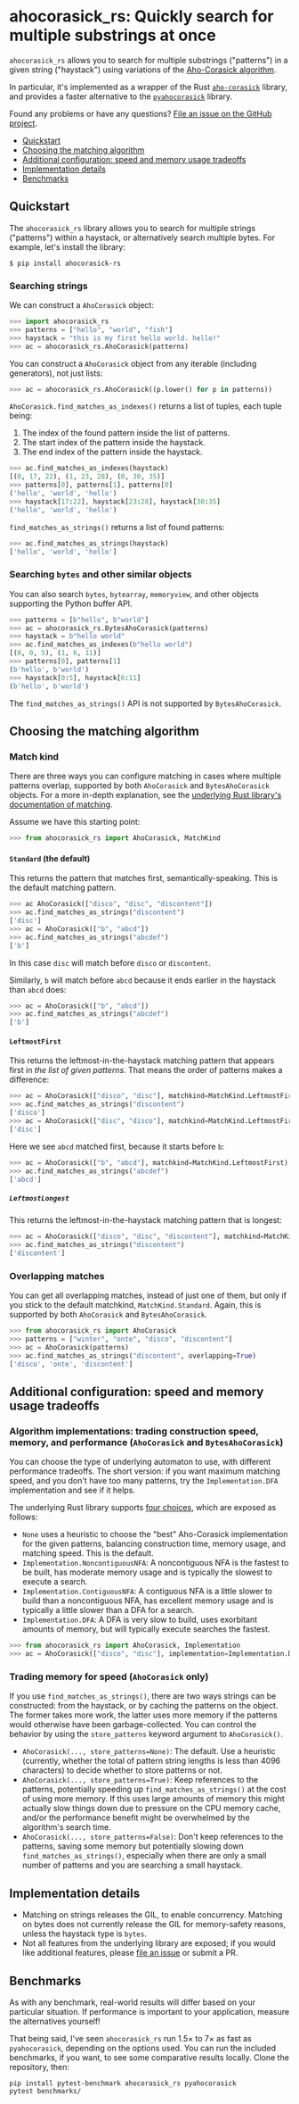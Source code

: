 # ahocorasick_rs: Quickly search for multiple substrings at once

`ahocorasick_rs` allows you to search for multiple substrings ("patterns") in a given string ("haystack") using variations of the [Aho-Corasick algorithm](https://en.wikipedia.org/wiki/Aho%E2%80%93Corasick_algorithm).

In particular, it's implemented as a wrapper of the Rust [`aho-corasick`](https://docs.rs/aho-corasick/) library, and provides a faster alternative to the [`pyahocorasick`](https://pyahocorasick.readthedocs.io/) library.

Found any problems or have any questions? [File an issue on the GitHub project](https://github.com/G-Research/ahocorasick_rs).

* [Quickstart](#quickstart)
* [Choosing the matching algorithm](#matching)
* [Additional configuration: speed and memory usage tradeoffs](#configuration2)
* [Implementation details](#implementation)
* [Benchmarks](#benchmarks)

## Quickstart <a name="quickstart"></a>

The `ahocorasick_rs` library allows you to search for multiple strings ("patterns") within a haystack, or alternatively search multiple bytes.
For example, let's install the library:

```shell-session
$ pip install ahocorasick-rs
```

### Searching strings

We can construct a `AhoCorasick` object:

```python
>>> import ahocorasick_rs
>>> patterns = ["hello", "world", "fish"]
>>> haystack = "this is my first hello world. hello!"
>>> ac = ahocorasick_rs.AhoCorasick(patterns)
```

You can construct a `AhoCorasick` object from any iterable (including generators), not just lists:

```python
>>> ac = ahocorasick_rs.AhoCorasick((p.lower() for p in patterns))
```

`AhoCorasick.find_matches_as_indexes()` returns a list of tuples, each tuple being:

1. The index of the found pattern inside the list of patterns.
2. The start index of the pattern inside the haystack.
3. The end index of the pattern inside the haystack.

```python
>>> ac.find_matches_as_indexes(haystack)
[(0, 17, 22), (1, 23, 28), (0, 30, 35)]
>>> patterns[0], patterns[1], patterns[0]
('hello', 'world', 'hello')
>>> haystack[17:22], haystack[23:28], haystack[30:35]
('hello', 'world', 'hello')
```

`find_matches_as_strings()` returns a list of found patterns:

```python
>>> ac.find_matches_as_strings(haystack)
['hello', 'world', 'hello']
```

### Searching `bytes` and other similar objects

You can also search `bytes`, `bytearray`, `memoryview`, and other objects supporting the Python buffer API.

```python
>>> patterns = [b"hello", b"world"]
>>> ac = ahocorasick_rs.BytesAhoCorasick(patterns)
>>> haystack = b"hello world"
>>> ac.find_matches_as_indexes(b"hello world")
[(0, 0, 5), (1, 6, 11)]
>>> patterns[0], patterns[1]
(b'hello', b'world')
>>> haystack[0:5], haystack[6:11]
(b'hello', b'world')
```

The `find_matches_as_strings()` API is not supported by `BytesAhoCorasick`.

## Choosing the matching algorithm <a name="matching"></a>

### Match kind

There are three ways you can configure matching in cases where multiple patterns overlap, supported by both `AhoCorasick` and `BytesAhoCorasick` objects.
For a more in-depth explanation, see the [underlying Rust library's documentation of matching](https://docs.rs/aho-corasick/latest/aho_corasick/enum.MatchKind.html).

Assume we have this starting point:

```python
>>> from ahocorasick_rs import AhoCorasick, MatchKind
```

#### `Standard` (the default)

This returns the pattern that matches first, semantically-speaking.
This is the default matching pattern.

```python
>>> ac AhoCorasick(["disco", "disc", "discontent"])
>>> ac.find_matches_as_strings("discontent")
['disc']
>>> ac = AhoCorasick(["b", "abcd"])
>>> ac.find_matches_as_strings("abcdef")
['b']
```

In this case `disc` will match before `disco` or `discontent`.

Similarly, `b` will match before `abcd` because it ends earlier in the haystack than `abcd` does:

```python
>>> ac = AhoCorasick(["b", "abcd"])
>>> ac.find_matches_as_strings("abcdef")
['b']
```

#### `LeftmostFirst`

This returns the leftmost-in-the-haystack matching pattern that appears first in _the list of given patterns_.
That means the order of patterns makes a difference:

```python
>>> ac = AhoCorasick(["disco", "disc"], matchkind=MatchKind.LeftmostFirst)
>>> ac.find_matches_as_strings("discontent")
['disco']
>>> ac = AhoCorasick(["disc", "disco"], matchkind=MatchKind.LeftmostFirst)
['disc']
```

Here we see `abcd` matched first, because it starts before `b`:

```python
>>> ac = AhoCorasick(["b", "abcd"], matchkind=MatchKind.LeftmostFirst)
>>> ac.find_matches_as_strings("abcdef")
['abcd']
```
##### `LeftmostLongest`

This returns the leftmost-in-the-haystack matching pattern that is longest:

```python
>>> ac = AhoCorasick(["disco", "disc", "discontent"], matchkind=MatchKind.LeftmostLongest)
>>> ac.find_matches_as_strings("discontent")
['discontent']
```

### Overlapping matches

You can get all overlapping matches, instead of just one of them, but only if you stick to the default matchkind, `MatchKind.Standard`.
Again, this is supported by both `AhoCorasick` and `BytesAhoCorasick`.

```python
>>> from ahocorasick_rs import AhoCorasick
>>> patterns = ["winter", "onte", "disco", "discontent"]
>>> ac = AhoCorasick(patterns)
>>> ac.find_matches_as_strings("discontent", overlapping=True)
['disco', 'onte', 'discontent']
```

## Additional configuration: speed and memory usage tradeoffs <a name="configuration2"></a>

### Algorithm implementations: trading construction speed, memory, and performance (`AhoCorasick` and `BytesAhoCorasick`)

You can choose the type of underlying automaton to use, with different performance tradeoffs.
The short version: if you want maximum matching speed, and you don't have too many patterns, try the `Implementation.DFA` implementation and see if it helps.

The underlying Rust library supports [four choices](https://docs.rs/aho-corasick/latest/aho_corasick/struct.AhoCorasickBuilder.html#method.kind), which are exposed as follows:

* `None` uses a heuristic to choose the "best" Aho-Corasick implementation for the given patterns, balancing construction time, memory usage, and matching speed.
  This is the default.
* `Implementation.NoncontiguousNFA`: A noncontiguous NFA is the fastest to be built, has moderate memory usage and is typically the slowest to execute a search.
* `Implementation.ContiguousNFA`: A contiguous NFA is a little slower to build than a noncontiguous NFA, has excellent memory usage and is typically a little slower than a DFA for a search.
* `Implementation.DFA`: A DFA is very slow to build, uses exorbitant amounts of memory, but will typically execute searches the fastest.

```python
>>> from ahocorasick_rs import AhoCorasick, Implementation
>>> ac = AhoCorasick(["disco", "disc"], implementation=Implementation.DFA)
```

### Trading memory for speed (`AhoCorasick` only)

If you use ``find_matches_as_strings()``, there are two ways strings can be constructed: from the haystack, or by caching the patterns on the object.
The former takes more work, the latter uses more memory if the patterns would otherwise have been garbage-collected.
You can control the behavior by using the `store_patterns` keyword argument to `AhoCorasick()`.

* ``AhoCorasick(..., store_patterns=None)``: The default.
  Use a heuristic (currently, whether the total of pattern string lengths is less than 4096 characters) to decide whether to store patterns or not.
* ``AhoCorasick(..., store_patterns=True)``: Keep references to the patterns, potentially speeding up ``find_matches_as_strings()`` at the cost of using more memory.
  If this uses large amounts of memory this might actually slow things down due to pressure on the CPU memory cache, and/or the performance benefit might be overwhelmed by the algorithm's search time.
* ``AhoCorasick(..., store_patterns=False)``: Don't keep references to the patterns, saving some memory but potentially slowing down ``find_matches_as_strings()``, especially when there are only a small number of patterns and you are searching a small haystack.

## Implementation details <a name="implementation"></a>

* Matching on strings releases the GIL, to enable concurrency.
  Matching on bytes does not currently release the GIL for memory-safety reasons, unless the haystack type is `bytes`.
* Not all features from the underlying library are exposed; if you would like additional features, please [file an issue](https://github.com/g-research/ahocorasick_rs/issues/new) or submit a PR.

## Benchmarks <a name="benchmarks"></a>

As with any benchmark, real-world results will differ based on your particular situation.
If performance is important to your application, measure the alternatives yourself!

That being said, I've seen `ahocorasick_rs` run 1.5× to 7× as fast as `pyahocorasick`, depending on the options used.
You can run the included benchmarks, if you want, to see some comparative results locally.
Clone the repository, then:

```
pip install pytest-benchmark ahocorasick_rs pyahocorasick
pytest benchmarks/
```
